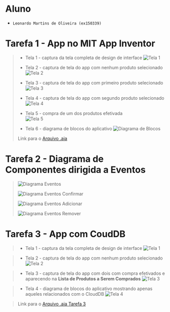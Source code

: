 # Aluno
* `Leonardo Martins de Oliveira (ex150339)`

# Tarefa 1 - App no MIT App Inventor

> * Tela 1 - captura da tela completa de design de interface
> ![Tela 1](images/tela1.png)
>
> * Tela 2 - captura de tela do app com nenhum produto selecionado
> ![Tela 2](images/tela2.png)
>
> * Tela 3 - captura de tela do app com primeiro produto selecionado
> ![Tela 3](images/tela3.png)
>
> * Tela 4 - captura de tela do app com segundo produto selecionado
> ![Tela 4](images/tela4.png)
>
> * Tela 5 - compra de um dos produtos efetivada  
> ![Tela 5](images/tela5.png)
>
> * Tela 6 - diagrama de blocos do aplicativo
> ![Diagrama de Blocos](images/tela6.png)
>
> Link para o [Arquivo .aia](app/lab03.aia)

# Tarefa 2 - Diagrama de Componentes dirigida a Eventos

> ![Diagrama Eventos](images/spinner.png)
>
> ![Diagrama Eventos Confirmar](images/botaoConfirmar.png)
>
> ![Diagrama Eventos Adicionar](images/adicionar.png)
>
> ![Diagrama Eventos Remover](images/remover.png)

# Tarefa 3 - App com CoudDB

> * Tela 1 - captura da tela completa de design de interface
> ![Tela 1](images/tela1_tarefa3.png)

> * Tela 2 - captura de tela do app com nenhum produto selecionado
> ![Tela 2](images/sem_produto.png)

> * Tela 3 - captura de tela do app com dois com compra efetivados e aparecendo na **Lista de Produtos a Serem Comprados**
> ![Tela 3](images/com_produto.png)

> * Tela 4 - diagrama de blocos do aplicativo mostrando apenas aqueles relacionados com o CloudDB
> ![Tela 4](images/blocos_atividade3.png)

>
> Link para o [Arquivo .aia Tarefa 3](app/lab03_tarefa3.aia)

